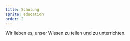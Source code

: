 ```yaml
---
title: Schulung
sprite: education
order: 2
---
```


Wir lieben es, unser Wissen zu teilen und zu unterrichten.
